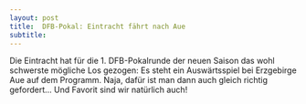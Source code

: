 ```yaml
---
layout: post
title:  DFB-Pokal: Eintracht fährt nach Aue
subtitle:  
---
```


Die Eintracht hat für die 1. DFB-Pokalrunde der neuen Saison das wohl schwerste mögliche Los gezogen: Es steht ein Auswärtsspiel bei Erzgebirge Aue auf dem Programm. Naja, dafür ist man dann auch gleich richtig gefordert... Und Favorit sind wir natürlich auch!


